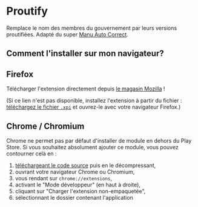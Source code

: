 # Proutify
Remplace le nom des membres du gouvernement par leurs versions proutifiées.
Adapté du super [Manu Auto Correct](https://github.com/Bo-Duke/Manu-Auto-Correct).

## Comment l'installer sur mon navigateur?
## Firefox
Télécharger l'extension directement depuis [le magasin Mozilla](https://addons.mozilla.org/fr/firefox/addon/proutify/) !

(Si ce lien n'est pas disponible, installez l'extension à partir du fichier : [téléchargez le fichier `.xpi`](https://github.com/banality13/proutify/releases/download/v1.2/proutify-1.2-fx.xpi) et ouvrez-le avec votre navigateur Firefox.)

## Chrome / Chromium
Chrome ne permet pas par défaut d'installer de module en dehors du Play Store. Si vous souhaitez absolument ajouter ce module, vous pouvez contourner celà en :
1. [téléchargeant le code source](https://framagit.org/framasoft/fun/proutify/-/archive/main/proutify-main.zip) puis en le décompressant,
2. ouvrant votre navigateur Chrome ou Chromium,
3. vous rendant sur `chrome://extensions`,
4. activant le "Mode développeur" (en haut à droite),
5. cliquant sur "Charger l'extension non-empaquetée",
6. sélectionnant le dossier contenant l'application

